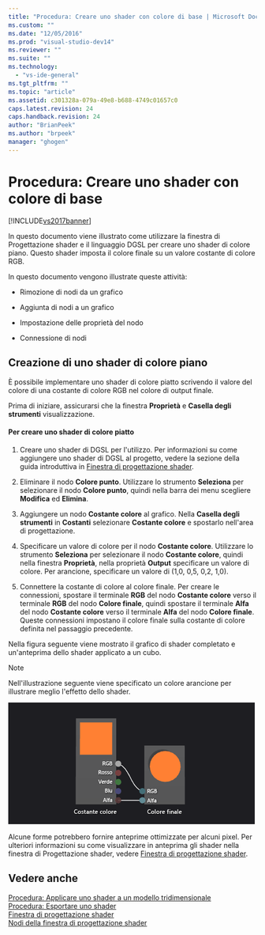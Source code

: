 ```yaml
---
title: "Procedura: Creare uno shader con colore di base | Microsoft Docs"
ms.custom: ""
ms.date: "12/05/2016"
ms.prod: "visual-studio-dev14"
ms.reviewer: ""
ms.suite: ""
ms.technology: 
  - "vs-ide-general"
ms.tgt_pltfrm: ""
ms.topic: "article"
ms.assetid: c301328a-079a-49e8-b688-4749c01657c0
caps.latest.revision: 24
caps.handback.revision: 24
author: "BrianPeek"
ms.author: "brpeek"
manager: "ghogen"
---
```

# Procedura: Creare uno shader con colore di base
[!INCLUDE[vs2017banner](../code-quality/includes/vs2017banner.md)]

In questo documento viene illustrato come utilizzare la finestra di Progettazione shader e il linguaggio DGSL per creare uno shader di colore piano.  Questo shader imposta il colore finale su un valore costante di colore RGB.  
  
 In questo documento vengono illustrate queste attività:  
  
-   Rimozione di nodi da un grafico  
  
-   Aggiunta di nodi a un grafico  
  
-   Impostazione delle proprietà del nodo  
  
-   Connessione di nodi  
  
## Creazione di uno shader di colore piano  
 È possibile implementare uno shader di colore piatto scrivendo il valore del colore di una costante di colore RGB nel colore di output finale.  
  
 Prima di iniziare, assicurarsi che la finestra **Proprietà** e **Casella degli strumenti** visualizzazione.  
  
#### Per creare uno shader di colore piatto  
  
1.  Creare uno shader di DGSL per l'utilizzo.  Per informazioni su come aggiungere uno shader di DGSL al progetto, vedere la sezione della guida introduttiva in [Finestra di progettazione shader](../designers/shader-designer.md).  
  
2.  Eliminare il nodo **Colore punto**.  Utilizzare lo strumento **Seleziona** per selezionare il nodo **Colore punto**, quindi nella barra dei menu scegliere **Modifica** ed **Elimina**.  
  
3.  Aggiungere un nodo **Costante colore** al grafico.  Nella **Casella degli strumenti** in **Costanti** selezionare **Costante colore** e spostarlo nell'area di progettazione.  
  
4.  Specificare un valore di colore per il nodo **Costante colore**.  Utilizzare lo strumento **Seleziona** per selezionare il nodo **Costante colore**, quindi nella finestra **Proprietà**, nella proprietà **Output** specificare un valore di colore.  Per arancione, specificare un valore di \(1,0, 0,5, 0,2, 1,0\).  
  
5.  Connettere la costante di colore al colore finale.  Per creare le connessioni, spostare il terminale **RGB** del nodo **Costante colore** verso il terminale **RGB** del nodo **Colore finale**, quindi spostare il terminale **Alfa** del nodo **Costante colore** verso il terminale **Alfa** del nodo **Colore finale**.  Queste connessioni impostano il colore finale sulla costante di colore definita nel passaggio precedente.  
  
 Nella figura seguente viene mostrato il grafico di shader completato e un'anteprima dello shader applicato a un cubo.  
  
> [!NOTE]
>  Nell'illustrazione seguente viene specificato un colore arancione per illustrare meglio l'effetto dello shader.  
  
 ![Grafico shader e risultato in un modello 3D](../designers/media/digit-flat-color-effect.png "Digit\-Flat\-Color\-Effect")  
  
 Alcune forme potrebbero fornire anteprime ottimizzate per alcuni pixel.  Per ulteriori informazioni su come visualizzare in anteprima gli shader nella finestra di Progettazione shader, vedere [Finestra di progettazione shader](../designers/shader-designer.md).  
  
## Vedere anche  
 [Procedura: Applicare uno shader a un modello tridimensionale](../designers/how-to-apply-a-shader-to-a-3-d-model.md)   
 [Procedura: Esportare uno shader](../designers/how-to-export-a-shader.md)   
 [Finestra di progettazione shader](../designers/shader-designer.md)   
 [Nodi della finestra di progettazione shader](../designers/shader-designer-nodes.md)